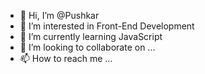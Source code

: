 - 👋 Hi, I’m @Pushkar
- 👀 I’m interested in Front-End Development
- 🌱 I’m currently learning JavaScript
- 💞️ I’m looking to collaborate on ...
- 📫 How to reach me ...

<!---
Pushkar169/Pushkar169 is a ✨ special ✨ repository because its `README.md` (this file) appears on your GitHub profile.
You can click the Preview link to take a look at your changes.
--->

